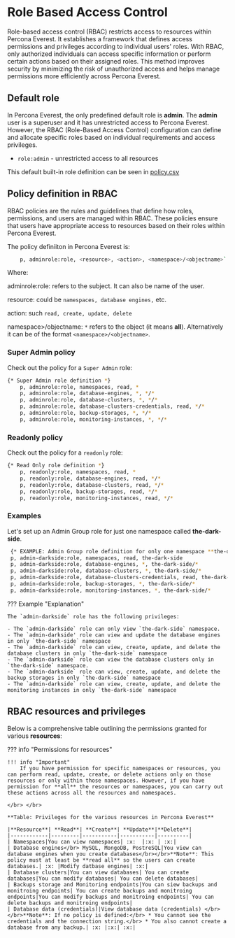 # Role Based Access Control

Role-based access control (RBAC) restricts access to resources within Percona Everest. It establishes a framework that defines access permissions and privileges according to individual users' roles. With RBAC, only authorized individuals can access specific information or perform certain actions based on their assigned roles. This method improves security by minimizing the risk of unauthorized access and helps manage permissions more efficiently across Percona Everest.


## Default role

In Percona Everest, the only predefined default role is **admin**. The **admin** user is a superuser and it has unrestricted access to Percona Everest. However, the RBAC (Role-Based Access Control) configuration can define and allocate specific roles based on individual requirements and access privileges.

- `role:admin` - unrestricted access to all resources

This default built-in role definition can be seen in [policy.csv](https://github.com/percona/everest/blob/main/deploy/quickstart-k8s.yaml#L91)



## Policy definition in RBAC

RBAC policies are the rules and guidelines that define how roles, permissions, and users are managed within RBAC. These policies ensure that users have appropriate access to resources based on their roles within Percona Everest.


The policy definiiton in Percona Everest is:


```sh
    p, adminrole:role, <resource>, <action>, <namespace>/<objectname>`
```
    
Where:

 adminrole:role: refers to the subject. It can also be name of the user.

 resource: could be `namespaces, database engines,` etc.

 action: such `read, create, update, delete`

namespace>/objectname: `*` refers to the object (it means **all**). Alternatively it can be of the format `<namespace>/<objectname>`.


### Super Admin policy

Check out the policy for a `Super Admin` role:

```sh
{* Super Admin role definition *}
    p, adminrole:role, namespaces, read, *
    p, adminrole:role, database-engines, *, */*
    p, adminrole:role, database-clusters, *, */*
    p, adminrole:role, database-clusters-credentials, read, */*
    p, adminrole:role, backup-storages, *, */*
    p, adminrole:role, monitoring-instances, *, */*
```

### Readonly policy

Check out the policy for a `readonly` role:

```sh
{* Read Only role definition *}
    p, readonly:role, namespaces, read, *
    p, readonly:role, database-engines, read, */*
    p, readonly:role, database-clusters, read, */*
    p, readonly:role, backup-storages, read, */*
    p, readonly:role, monitoring-instances, read, */*
```

### Examples

Let's set up an Admin Group role for just one namespace called **the-dark-side**.

```sh
 {* EXAMPLE: Admin Group role definition for only one namespace **the-dark-side**}
 p, admin-darkside:role, namespaces, read, the-dark-side
 p, admin-darkside:role, database-engines, *, the-dark-side/*
 p, admin-darkside:role, database-clusters, *, the-dark-side/*
 p, admin-darkside:role, database-clusters-credentials, read, the-dark-side/*
 p, admin-darkside:role, backup-storages, *, the-dark-side/*
 p, admin-darkside:role, monitoring-instances, *, the-dark-side/*
```

??? Example "Explanation"

    The `admin-darkside` role has the following privileges:

    - The `admin-darkside` role can only view `the-dark-side` namespace.
    - The `admin-darkside' role can view and update the database engines in only `the-dark-side` namespace
    - The `admin-darkside` role can view, create, update, and delete the database clusters in only `the-dark-side` namespace
    - The `admin-darkside` role can view the database clusters only in `the-dark-side` namespace.
    - The `admin-darkside` role can view, create, update, and delete the backup storages in only `the-dark-side` namespace
    - The `admin-darkside` role can view, create, update, and delete the monitoring instances in only `the-dark-side` namespace





## RBAC resources and privileges

Below is a comprehensive table outlining the permissions granted for various **resources**:

??? info "Permissions for resources"


    !!! info "Important"
        If you have permission for specific namespaces or resources, you can perform read, update, create, or delete actions only on those resources or only within those namespaces. However, if you have permission for **all** the resources or namespaces, you can carry out these actions across all the resources and namespaces.

    </br> </br>

    **Table: Privileges for the various resources in Percona Everest**

    |**Resource**| **Read**| **Create**| **Update**|**Delete**|
    |------------|---------|-----------|-----------|----------|
    | Namespaces|You can view namespaces| :x:  |:x: | :x:|
    | Database engines</br> MySQL, MongoDB, PostreSQL|You view can database engines when you create databases</br></br>**Note**: This policy must at least be **read all** so the users can create databases.| :x: |Modify datbase engines| :x:|
    | Database clusters|You can view databases| You can create databases|You can modify databases| You can delete databases|
    | Backups storage and Monitoring endpoints|You can siew backups and monitroing endpoints| You can create backups and monitroing endpoints|You can modify backups and monitroing endpoints| You can delete backups and monitroing endpoints|
    | Database data (credentials)|View database data (credentials) </br> </br>**Note**: If no policy is defined:</br> * You cannot see the credentials and the connection string.</br> * You also cannot create a database from any backup.| :x: |:x:| :x:|

    
    
  






